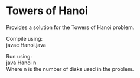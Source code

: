# Towers of Hanoi

Provides a solution for the Towers of Hanoi problem.

Compile using:</br>
javac Hanoi.java

Run using:</br>
java Hanoi n</br>
Where n is the number of disks used in the problem.
